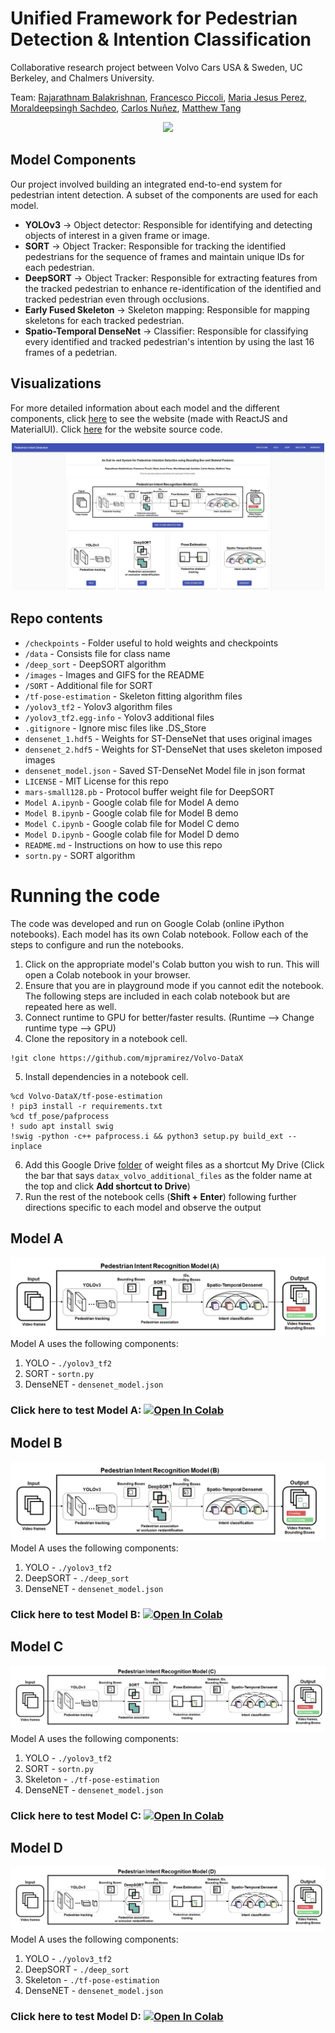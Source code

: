# Unified Framework for Pedestrian Detection & Intention Classification 

Collaborative research project between Volvo Cars USA & Sweden, UC Berkeley, and Chalmers University.

Team: [Rajarathnam Balakrishnan](https://www.linkedin.com/in/rajarathnam-balakrishnan-7b447b135/), [Francesco Piccoli](https://www.linkedin.com/in/francesco-piccoli/), [Maria Jesus Perez](https://www.linkedin.com/in/maria-jesus-perez-brown/), [Moraldeepsingh Sachdeo](https://www.linkedin.com/in/moraldeepsingh/), [Carlos Nuñez](https://www.linkedin.com/in/carlosnunezcardenas/), [Matthew Tang](https://www.linkedin.com/in/matthewgtang/)

<p align='center'>
    <img src="./images/modelC2.gif" width="400px"/>
</p>

## Model Components
Our project involved building an integrated end-to-end system for pedestrian intent detection. A subset of the components are used for each model.
* **YOLOv3** -> Object detector: Responsible for identifying and detecting objects of interest in a given frame or image.
* **SORT** -> Object Tracker: Responsible for tracking the identified pedestrians for the sequence of frames and maintain unique IDs for each pedestrian.
* **DeepSORT** -> Object Tracker: Responsible for extracting features from the tracked pedestrian to enhance re-identification of the identified and tracked pedestrian even through occlusions.
* **Early Fused Skeleton** -> Skeleton mapping: Responsible for mapping skeletons for each tracked pedestrian.
* **Spatio-Temporal DenseNet** -> Classifier: Responsible for classifying every identified and tracked pedestrian's intention by using the last 16 frames of a pedetrian.

## Visualizations
For more detailed information about each model and the different components, click [here](https://matthew29tang.github.io/pid-model/) to see the website (made with ReactJS and MaterialUI). Click [here](https://github.com/matthew29tang/pid-model) for the website source code.

<p align='center'>
<a href='https://matthew29tang.github.io/pid-model/#/'>
<img src="images/website.JPG?raw=true" width="500px"/>
</a>
</p>

## Repo contents
* `/checkpoints` - Folder useful to hold weights and checkpoints
* `/data` - Consists file for class name
* `/deep_sort` - DeepSORT algorithm 
* `/images` - Images and GIFS for the README
* `/SORT` - Additional file for SORT
* `/tf-pose-estimation` - Skeleton fitting algorithm files
* `/yolov3_tf2` - Yolov3 algorithm files
* `/yolov3_tf2.egg-info` - Yolov3 additional files
* `.gitignore` - Ignore misc files like .DS_Store
* `densenet_1.hdf5` - Weights for ST-DenseNet that uses original images
* `densenet_2.hdf5` - Weights for ST-DenseNet that uses skeleton imposed images
* `densenet_model.json` - Saved ST-DenseNet Model file in json format
* `LICENSE` - MIT License for this repo
* `mars-small128.pb` - Protocol buffer weight file for DeepSORT
* `Model A.ipynb` - Google colab file for Model A demo
* `Model B.ipynb` - Google colab file for Model B demo
* `Model C.ipynb` - Google colab file for Model C demo
* `Model D.ipynb` - Google colab file for Model D demo
* `README.md` - Instructions on how to use this repo
* `sortn.py` - SORT algorithm

# Running the code
The code was developed and run on Google Colab (online iPython notebooks). Each model has its own Colab notebook. Follow each of the steps to configure and run the notebooks.
1. Click on the appropriate model's Colab button you wish to run. This will open a Colab notebook in your browser.
2. Ensure that you are in playground mode if you cannot edit the notebook. The following steps are included in each colab notebook but are repeated here as well.
3. Connect runtime to GPU for better/faster results. (Runtime --> Change runtime type --> GPU)
4. Clone the repository in a notebook cell.
```
!git clone https://github.com/mjpramirez/Volvo-DataX
```
5. Install dependencies in a notebook cell.
```
%cd Volvo-DataX/tf-pose-estimation
! pip3 install -r requirements.txt
%cd tf_pose/pafprocess
! sudo apt install swig
!swig -python -c++ pafprocess.i && python3 setup.py build_ext --inplace
```
6. Add this Google Drive [folder](https://drive.google.com/drive/folders/1HxKtxBva3US2AJfohlKfjYSdhHvjt2Yc?usp=sharing) of weight files as a shortcut My Drive (Click the bar that says `datax_volvo_additional_files` as the folder name at the top and click **Add shortcut to Drive**)
7. Run the rest of the notebook cells (**Shift + Enter**) following further directions specific to each model and observe the output

## Model A
![model A](./images/modelA.png)
Model A uses the following components:
1. YOLO - `./yolov3_tf2`
2. SORT - `sortn.py`
3. DenseNET - `densenet_model.json`

### Click here to test Model A: [![Open In Colab](https://colab.research.google.com/assets/colab-badge.svg)](https://colab.research.google.com/drive/1InGYCg_SEosqumijaGyWzC9VoLPm5ZEx?usp=sharing)

## Model B
![model B](./images/modelB.png)
Model A uses the following components:
1. YOLO - `./yolov3_tf2`
2. DeepSORT - `./deep_sort`
3. DenseNET - `densenet_model.json`

### Click here to test Model B: [![Open In Colab](https://colab.research.google.com/assets/colab-badge.svg)](https://colab.research.google.com/drive/19YmKS3KZvl86tDN4CWDEZ7lPWjFWWrQQ?usp=sharing)

## Model C
![model C](./images/modelC.png)
Model A uses the following components:
1. YOLO - `./yolov3_tf2`
2. SORT - `sortn.py`
3. Skeleton - `./tf-pose-estimation`
4. DenseNET - `densenet_model.json`

### Click here to test Model C: [![Open In Colab](https://colab.research.google.com/assets/colab-badge.svg)](https://colab.research.google.com/drive/1d8PEeSdVlP0JogKwkytvFeyXXPu_qfXg?usp=sharing)

## Model D
![model D](./images/modelD.png)
Model A uses the following components:
1. YOLO - `./yolov3_tf2`
2. DeepSORT - `./deep_sort`
3. Skeleton - `./tf-pose-estimation`
4. DenseNET - `densenet_model.json`

### Click here to test Model D: [![Open In Colab](https://colab.research.google.com/assets/colab-badge.svg)](https://colab.research.google.com/drive/1zBR_MaibETkvZWhUiWrnwhQbmJRnko9j?usp=sharing)
